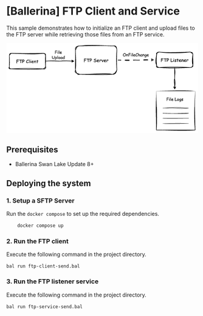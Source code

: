 # [Ballerina] FTP Client and Service

This sample demonstrates how to initialize an FTP client and upload files to the FTP server while retrieving those files from an FTP service.

![Overview: FTP Client & Service](./resources/ftp-diagram.png)

## Prerequisites

- Ballerina Swan Lake Update 8+

## Deploying the system

### 1. Setup a SFTP Server

Run the `docker compose` to set up the required dependencies.

```sh
    docker compose up
```

### 2. Run the FTP client

Execute the following command in the project directory.

```ballerina
bal run ftp-client-send.bal
```

### 3. Run the FTP listener service

Execute the following command in the project directory.

```ballerina
bal run ftp-service-send.bal
```
